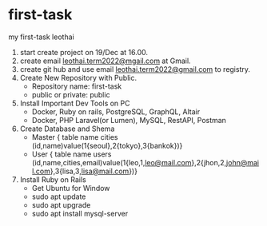 # first-task
my first-task leothai

1. start create project on 19/Dec at 16.00.
2. create email leothai.term2022@mgail.com at Gmail.
3. create git hub and use email leothai.term2022@gmail.com to registry.
4. Create New Repository with Public.
   - Repository name: first-task
   - public or private: public
5. Install Important Dev Tools on PC
   - Docker, Ruby on rails, PostgreSQL, GraphQL, Altair
   - Docker, PHP Laravel(or Lumen), MySQL, RestAPI, Postman
6. Create Database and Shema
   - Master { table name cities (id,name)value(1{seoul},2{tokyo},3{bankok})}
   - User { table name users (id,name,cities,email)value(1{leo,1,leo@mail.com},2{jhon,2,john@mail.com},3{lisa,3,lisa@mail.com})}
8. Install Ruby on Rails
   - Get Ubuntu for Window
   - sudo apt update
   - sudo apt upgrade
   - sudo apt install mysql-server

